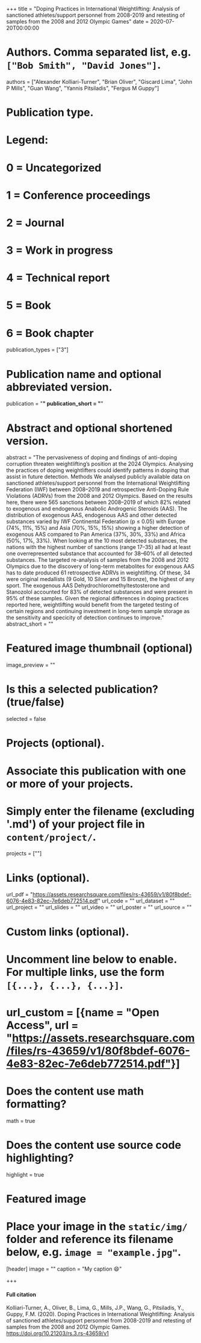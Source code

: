 +++
title = "Doping Practices in International Weightlifting: Analysis of sanctioned athletes/support personnel from 2008-2019 and retesting of samples from the 2008 and 2012 Olympic Games"
date = 2020-07-20T00:00:00

# Authors. Comma separated list, e.g. `["Bob Smith", "David Jones"]`.
authors = ["Alexander Kolliari-Turner", "Brian Oliver", "Giscard Lima", "John P Mills", "Guan Wang", "Yannis Pitsiladis", "Fergus M Guppy"]

# Publication type.
# Legend:
# 0 = Uncategorized
# 1 = Conference proceedings
# 2 = Journal
# 3 = Work in progress
# 4 = Technical report
# 5 = Book
# 6 = Book chapter
publication_types = ["3"]

# Publication name and optional abbreviated version.
publication = "**"
publication_short = "**"

# Abstract and optional shortened version.
abstract = "The pervasiveness of doping and  findings of anti-doping corruption threaten weightlifting’s position at the 2024 Olympics. Analysing the practices of doping weightlifters could identify patterns in doping that assist in future detection.
Methods We analysed publicly available data on sanctioned athletes/support personnel from the International Weightlifting Federation (IWF) between 2008–2019 and retrospective Anti-Doping Rule Violations (ADRVs) from the 2008 and 2012 Olympics. Based on the results here, there were 565 sanctions between 2008–2019 of which 82% related to exogenous and endogenous Anabolic Androgenic Steroids (AAS). The distribution of exogenous AAS, endogenous AAS and other detected substances varied by IWF Continental Federation (p ≤ 0.05) with Europe (74%, 11%, 15%) and Asia (70%, 15%, 15%) showing a higher detection of exogenous AAS compared to Pan America (37%, 30%, 33%) and Africa (50%, 17%, 33%). When looking at the 10 most detected substances, the nations with the highest number of sanctions (range 17–35) all had at least one overrepresented substance that accounted for 38–60% of all detected substances. The targeted re-analysis of samples from the 2008 and 2012 Olympics due to the discovery of long-term metabolites for exogenous AAS has to date produced 61 retrospective ADRVs in weightlifting. Of these, 34 were original medallists (9 Gold, 10 Silver and 15 Bronze), the highest of any sport. The exogenous AAS Dehydrochloromethyltestosterone and Stanozolol accounted for 83% of detected substances and were present in 95% of these samples. Given the regional differences in doping practices reported here, weightlifting would benefi t from the targeted testing of certain regions and continuing investment in long-term sample storage as the sensitivity and speci city of detection continues to improve."
abstract_short = ""

# Featured image thumbnail (optional)
image_preview = ""

# Is this a selected publication? (true/false)
selected = false

# Projects (optional).
#   Associate this publication with one or more of your projects.
#   Simply enter the filename (excluding '.md') of your project file in `content/project/`.
   projects = [""]

# Links (optional).
url_pdf = "https://assets.researchsquare.com/files/rs-43659/v1/80f8bdef-6076-4e83-82ec-7e6deb772514.pdf"
url_code = ""
url_dataset = ""
url_project = ""
url_slides = ""
url_video = ""
url_poster = ""
url_source = ""

# Custom links (optional).
#   Uncomment line below to enable. For multiple links, use the form `[{...}, {...}, {...}]`.
#   url_custom = [{name = "Open Access", url = "https://assets.researchsquare.com/files/rs-43659/v1/80f8bdef-6076-4e83-82ec-7e6deb772514.pdf"}]

# Does the content use math formatting?
math = true

# Does the content use source code highlighting?
highlight = true

# Featured image
# Place your image in the `static/img/` folder and reference its filename below, e.g. `image = "example.jpg"`.
[header]
image = ""
caption = "My caption :smile:"

+++

#### Full citation
Kolliari-Turner, A., Oliver, B., Lima, G., Mills, J.P., Wang, G., Pitsiladis, Y., Guppy, F.M. (2020). Doping Practices in International Weightlifting: Analysis of sanctioned athletes/support personnel from 2008-2019 and retesting of samples from the 2008 and 2012 Olympic Games. https://doi.org/10.21203/rs.3.rs-43659/v1
